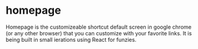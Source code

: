 # homepage

Homepage is the customizeable shortcut default screen in google chrome (or any other browser) that you can customize with your favorite links. It is being built in small ierations using React for funzies.
